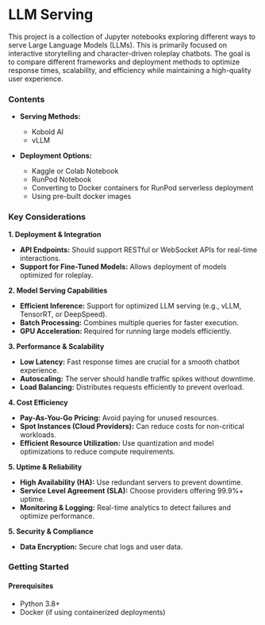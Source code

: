 # LLM Serving

This project is a collection of Jupyter notebooks exploring different ways to serve Large Language Models (LLMs). This is primarily focused on interactive storytelling and character-driven roleplay chatbots. The goal is to compare different frameworks and deployment methods to optimize response times, scalability, and efficiency while maintaining a high-quality user experience. 

### Contents  

- **Serving Methods:** 
  - Kobold AI   
  - vLLM  

- **Deployment Options:**  
  - Kaggle or Colab Notebook
  - RunPod Notebook
  - Converting to Docker containers for RunPod serverless deployment
  - Using pre-built docker images
 
### Key Considerations

**1. Deployment & Integration**
- **API Endpoints:** Should support RESTful or WebSocket APIs for real-time interactions.
- **Support for Fine-Tuned Models:** Allows deployment of models optimized for roleplay.  

**2. Model Serving Capabilities**
- **Efficient Inference:** Support for optimized LLM serving (e.g., vLLM, TensorRT, or DeepSpeed).
- **Batch Processing:** Combines multiple queries for faster execution.
- **GPU Acceleration:** Required for running large models efficiently.

**3. Performance & Scalability**
- **Low Latency:** Fast response times are crucial for a smooth chatbot experience.
- **Autoscaling:** The server should handle traffic spikes without downtime.
- **Load Balancing:** Distributes requests efficiently to prevent overload.

**4. Cost Efficiency**
- **Pay-As-You-Go Pricing:** Avoid paying for unused resources.
- **Spot Instances (Cloud Providers):** Can reduce costs for non-critical workloads.
- **Efficient Resource Utilization:** Use quantization and model optimizations to reduce compute requirements.

**5. Uptime & Reliability**
- **High Availability (HA):** Use redundant servers to prevent downtime.
- **Service Level Agreement (SLA):** Choose providers offering 99.9%+ uptime.
- **Monitoring & Logging:** Real-time analytics to detect failures and optimize performance.

**5. Security & Compliance**  
- **Data Encryption:** Secure chat logs and user data.

### Getting Started  

#### Prerequisites  

- Python 3.8+
- Docker (if using containerized deployments)  

